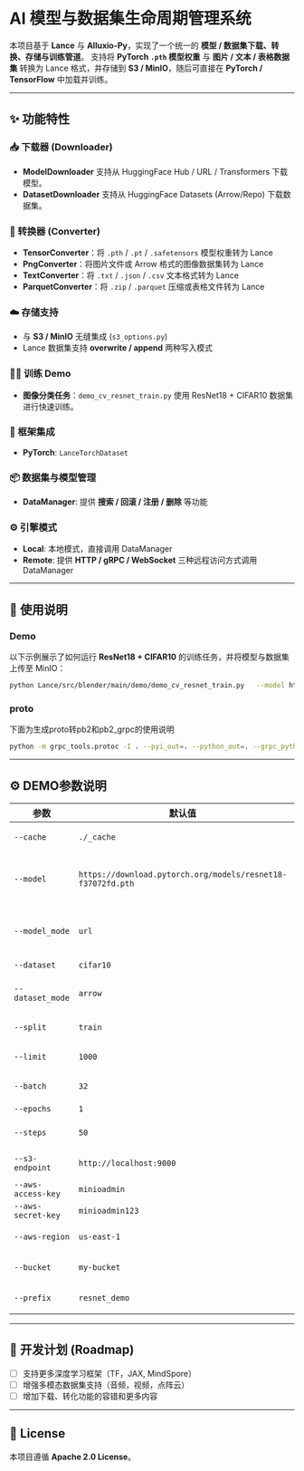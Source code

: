 # AI 模型与数据集生命周期管理系统

本项目基于 **Lance** 与 **Alluxio-Py**，实现了一个统一的 **模型 / 数据集下载、转换、存储与训练管道**。
支持将 **PyTorch `.pth` 模型权重** 与 **图片 / 文本 / 表格数据集** 转换为 Lance 格式，并存储到 **S3 / MinIO**，随后可直接在 **PyTorch / TensorFlow** 中加载并训练。

---

## ✨ 功能特性

### 📥 下载器 (Downloader)

- **ModelDownloader**
  支持从 HuggingFace Hub / URL / Transformers 下载模型。
- **DatasetDownloader**
  支持从 HuggingFace Datasets (Arrow/Repo) 下载数据集。

### 🔄 转换器 (Converter)

- **TensorConverter**：将 `.pth` / `.pt` / `.safetensors` 模型权重转为 Lance
- **PngConverter**：将图片文件或 Arrow 格式的图像数据集转为 Lance
- **TextConverter**：将 `.txt` / `.json` / `.csv` 文本格式转为 Lance
- **ParquetConverter**：将 `.zip` / `.parquet` 压缩或表格文件转为 Lance

### ☁️ 存储支持

- 与 **S3 / MinIO** 无缝集成 (`s3_options.py`)
- Lance 数据集支持 **overwrite / append** 两种写入模式

### 🧑‍💻 训练 Demo

- **图像分类任务**：`demo_cv_resnet_train.py`
  使用 ResNet18 + CIFAR10 数据集进行快速训练。

### 🔗 框架集成

- **PyTorch**: `LanceTorchDataset`

### 📦 数据集与模型管理

- **DataManager**: 提供 **搜索 / 回滚 / 注册 / 删除** 等功能

### ⚙️ 引擎模式

- **Local**: 本地模式，直接调用 DataManager
- **Remote**: 提供 **HTTP / gRPC / WebSocket** 三种远程访问方式调用 DataManager

---

## 🚀 使用说明

### Demo

以下示例展示了如何运行 **ResNet18 + CIFAR10** 的训练任务，并将模型与数据集上传至 MinIO：

```bash
python Lance/src/blender/main/demo/demo_cv_resnet_train.py   --model https://download.pytorch.org/models/resnet18-f37072fd.pth   --model_mode url   --dataset cifar10   --dataset_mode arrow   --split train   --limit 500   --batch 32   --epochs 1   --steps 50   --s3-endpoint http://localhost:9000   --aws-access-key minioadmin   --aws-secret-key minioadmin123   --aws-region us-east-1   --bucket my-bucket   --prefix resnet_demo
```

### proto

下面为生成proto转pb2和pb2_grpc的使用说明

```bash
python -m grpc_tools.protoc -I . --pyi_out=. --python_out=. --grpc_python_out=. test.proto
```

---

## ⚙️ DEMO参数说明

| 参数               | 默认值                                                      | 说明                                                |
| ------------------ | ----------------------------------------------------------- | --------------------------------------------------- |
| `--cache`          | `./_cache`                                                  | 模型与数据集的本地缓存路径                          |
| `--model`          | `https://download.pytorch.org/models/resnet18-f37072fd.pth` | 模型路径（URL / HuggingFace Repo / Transformers）   |
| `--model_mode`     | `url`                                                       | 模型下载模式，可选：`url` / `repo` / `transformers` |
| `--dataset`        | `cifar10`                                                   | 数据集名称                                          |
| `--dataset_mode`   | `arrow`                                                     | 数据集模式，可选：`repo` / `arrow`                  |
| `--split`          | `train`                                                     | 数据集划分，如 `train` / `test`                     |
| `--limit`          | `1000`                                                      | 限制加载的数据条数                                  |
| `--batch`          | `32`                                                        | 批大小 (Batch Size)                                 |
| `--epochs`         | `1`                                                         | 训练轮数                                            |
| `--steps`          | `50`                                                        | 每轮训练的迭代步数                                  |
| `--s3-endpoint`    | `http://localhost:9000`                                     | S3/MinIO 服务地址                                   |
| `--aws-access-key` | `minioadmin`                                                | MinIO 访问密钥                                      |
| `--aws-secret-key` | `minioadmin123`                                             | MinIO 密钥                                          |
| `--aws-region`     | `us-east-1`                                                 | AWS 区域（默认 us-east-1）                          |
| `--bucket`         | `my-bucket`                                                 | S3/MinIO 的存储桶名称                               |
| `--prefix`         | `resnet_demo`                                               | 存储前缀（项目命名空间）                            |

---

## 📌 开发计划 (Roadmap)

- [ ] 支持更多深度学习框架（TF，JAX, MindSpore）
- [ ] 增强多模态数据集支持（音频，视频，点阵云）
- [ ] 增加下载、转化功能的容错和更多内容

---

## 📜 License

本项目遵循 **Apache 2.0 License**。
